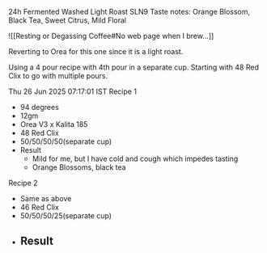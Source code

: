 24h Fermented Washed
Light Roast
SLN9
Taste notes: Orange Blossom, Black Tea, Sweet Citrus, Mild Floral

![[Resting or Degassing Coffee#No web page when I brew...]]

Reverting to Orea for this one since it is a light roast.

Using a 4 pour recipe with 4th pour in a separate cup.
Starting with 48 Red Clix to go with multiple pours.



Thu 26 Jun 2025 07:17:01 IST
Recipe 1
- 94 degrees
- 12gm
- Orea V3 x Kalita 185
- 48 Red Clix
- 50/50/50/50(separate cup)
- Result
    - Mild for me, but I have cold and cough which impedes tasting
    - Orange Blossoms, black tea


Recipe 2
- Same as above
- 46 Red Clix
- 50/50/50/25(separate cup)
- Result
    - 

